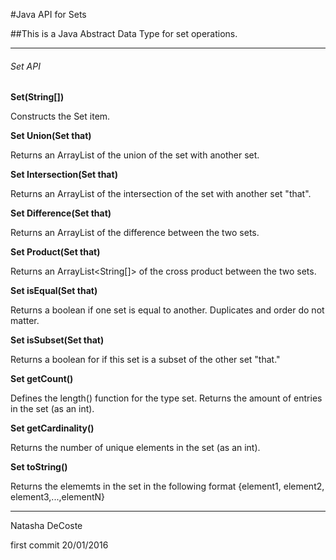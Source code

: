 #Java API for Sets

##This is a Java Abstract Data Type for set operations.

***********************************************************

###### Set API





**Set(String[])**	

Constructs the Set item.


**Set Union(Set that)**		

Returns an ArrayList<String> of the union of the set with another set. 


**Set Intersection(Set that)**		

Returns an ArrayList<String> of the intersection of the set with another set "that".


**Set Difference(Set that)**		

Returns an ArrayList<String> of the difference between the two sets.


**Set Product(Set that)**		

Returns an ArrayList<String[]> of the cross product between the two sets. 


**Set isEqual(Set that)**		

Returns a boolean if one set is equal to another. Duplicates and order do not matter.


**Set isSubset(Set that)**		

Returns a boolean for if this set is a subset of the other set "that."


**Set getCount()**		

Defines the length() function for the type set. Returns the amount of entries in the set (as an int).


**Set getCardinality()**		

Returns the number of unique elements in the set (as an int).


**Set toString()**		

Returns the elememts in the set in the following format {element1, element2, element3,...,elementN}	


*************************************************************


Natasha DeCoste

first commit 20/01/2016